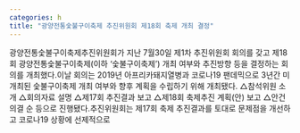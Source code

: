 ```yaml
---
categories: h
title: "광양전통숯불구이축제 추진위원회 제18회 축제 개최 결정"
---
```

광양전통숯불구이축제추진위원회가 지난 7월30일 제1차 추진위원회 회의를 갖고 제18회 광양전통숯불구이축제(이하 ‘숯불구이축제’) 개최 여부와 추진방향 등을 결정하는 회의를 개최했다.이날 회의는 2019년 아프리카돼지열병과 코로나19 팬데믹으로 3년간 미개최된 숯불구이축제 개최 여부와 향후 계획을 수립하기 위해 개최됐다. △참석위원 소개 △회의자료 설명 △제17회 추진결과 보고 △제18회 축제추진 계획(안) 보고 △안건 의결 순 등으로 진행됐다.추진위원회는 제17회 축제 추진결과를 토대로 문제점을 개선하고 코로나19 상황에 선제적으로